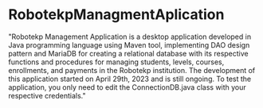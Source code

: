 # RobotekpManagmentAplication
"Robotekp Management Application is a desktop application developed in Java programming language using Maven tool, implementing DAO design pattern and 
MariaDB for creating a relational database with its respective functions and procedures for managing students, levels, courses, enrollments, and payments 
in the Robotekp institution. The development of this application started on April 29th, 2023 and is still ongoing. To test the application, you only need 
to edit the ConnectionDB.java class with your respective credentials."
